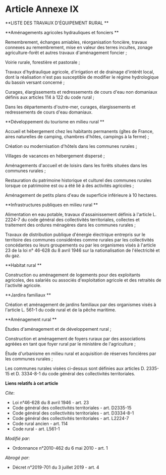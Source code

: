 # Article Annexe IX

**LISTE DES TRAVAUX D'ÉQUIPEMENT RURAL **

**Aménagements agricoles hydrauliques et fonciers **

Remembrement, échanges amiables, réorganisation foncière, travaux connexes au remembrement, mise en valeur des terres
incultes, zonage agriculture-forêt et autres travaux d'aménagement foncier ; 

Voirie rurale, forestière et pastorale ; 

Travaux d'hydraulique agricole, d'irrigation et de drainage d'intérêt local, dont la réalisation n'est pas susceptible de
modifier le régime hydrologique du bassin versant concerné ; 

Curages, élargissements et redressements de cours d'eau non domaniaux définis aux articles 114 à 122 du code rural ; 

Dans les départements d'outre-mer, curages, élargissements et redressements de cours d'eau domaniaux. 

**Développement du tourisme en milieu rural **

Accueil et hébergement chez les habitants permanents (gîtes de France, aires naturelles de camping, chambres d'hôtes,
campings à la ferme) ; 

Création ou modernisation d'hôtels dans les communes rurales ; 

Villages de vacances en hébergement dispersé ; 

Aménagements d'accueil et de loisirs dans les forêts situées dans les communes rurales ; 

Restauration du patrimoine historique et culturel des communes rurales lorsque ce patrimoine est ou a été lié à des activités
agricoles ; 

Aménagement de petits plans d'eau de superficie inférieure à 10 hectares. 

**Infrastructures publiques en milieu rural **

Alimentation en eau potable, travaux d'assainissement définis à l'article L. 2224-7 du code général des collectivités
territoriales, collectes et traitement des ordures ménagères dans les communes rurales ; 

Travaux de distribution publique d'énergie électrique entrepris sur le territoire des communes considérées comme rurales par
les collectivités concédantes ou leurs groupements ou par les organismes visés à l'article 23 de la loi n° 46-628 du 8 avril
1946 sur la nationalisation de l'électricité et du gaz. 

**Habitat rural **

Construction ou aménagement de logements pour des exploitants agricoles, des salariés ou associés d'exploitation agricole et
des retraités de l'activité agricole. 

**Jardins familiaux **

Création et aménagement de jardins familiaux par des organismes visés à l'article L. 561-1 du code rural et de la pêche
maritime. 

**Aménagement rural **

Études d'aménagement et de développement rural ; 

Construction et aménagement de foyers ruraux par des associations agréées en tant que foyer rural par le ministère de
l'agriculture ; 

Étude d'urbanisme en milieu rural et acquisition de réserves foncières par les communes rurales ; 

Les communes rurales visées ci-dessus sont définies aux articles D. 2335-15 et D. 3334-8-1 du code général des collectivités
territoriales.

**Liens relatifs à cet article**

_Cite_:

  - Loi n°46-628 du 8 avril 1946 - art. 23
  - Code général des collectivités territoriales - art. D2335-15
  - Code général des collectivités territoriales - art. D3334-8-1
  - Code général des collectivités territoriales - art. L2224-7
  - Code rural ancien - art. 114
  - Code rural - art. L561-1

_Modifié par_:

  - Ordonnance n°2010-462 du 6 mai 2010 - art. 1

_Abrogé par_:

  - Décret n°2019-701 du 3 juillet 2019 - art. 4
